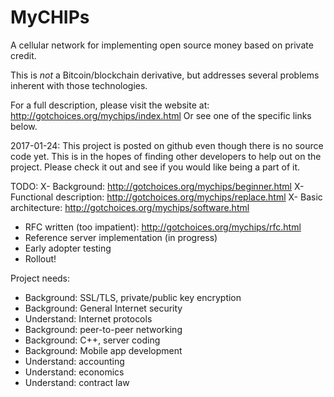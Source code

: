 # MyCHIPs
A cellular network for implementing open source money based on private credit.

This is _not_ a Bitcoin/blockchain derivative, but addresses several problems 
inherent with those technologies.

For a full description, please visit the website at: 
	http://gotchoices.org/mychips/index.html
Or see one of the specific links below.

2017-01-24:
This project is posted on github even though there is no source code yet.
This is in the hopes of finding other developers to help out on the project.
Please check it out and see if you would like being a part of it.

TODO:
X- Background: http://gotchoices.org/mychips/beginner.html
X- Functional description: http://gotchoices.org/mychips/replace.html
X- Basic architecture: http://gotchoices.org/mychips/software.html
- RFC written (too impatient): http://gotchoices.org/mychips/rfc.html
- Reference server implementation (in progress)
- Early adopter testing
- Rollout!

Project needs:
- Background: SSL/TLS, private/public key encryption
- Background: General Internet security
- Understand: Internet protocols
- Background: peer-to-peer networking
- Background: C++, server coding
- Background: Mobile app development
- Understand: accounting
- Understand: economics
- Understand: contract law
